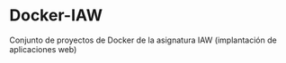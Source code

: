 # Docker-IAW
Conjunto de proyectos de Docker de la asignatura IAW (implantación de aplicaciones web)
